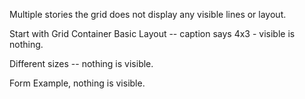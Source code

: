 Multiple stories the grid does not display any visible lines or layout.


Start with Grid Container Basic Layout -- caption says 4x3 - visible is nothing.

Different sizes -- nothing is visible.

Form Example, nothing is visible.